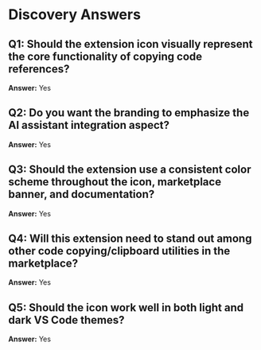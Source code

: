 # Discovery Answers

## Q1: Should the extension icon visually represent the core functionality of copying code references?
**Answer:** Yes

## Q2: Do you want the branding to emphasize the AI assistant integration aspect?
**Answer:** Yes

## Q3: Should the extension use a consistent color scheme throughout the icon, marketplace banner, and documentation?
**Answer:** Yes

## Q4: Will this extension need to stand out among other code copying/clipboard utilities in the marketplace?
**Answer:** Yes

## Q5: Should the icon work well in both light and dark VS Code themes?
**Answer:** Yes